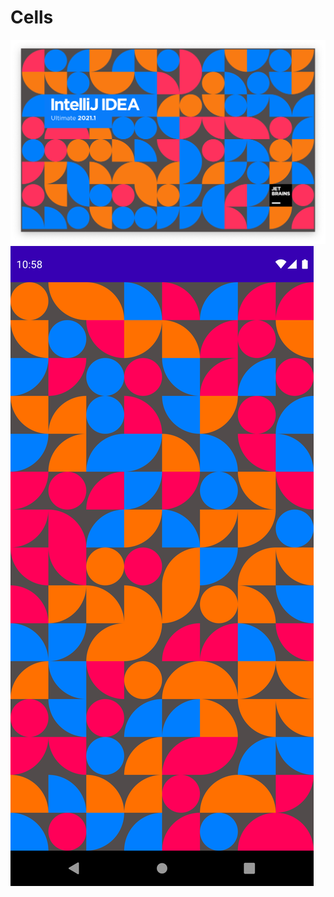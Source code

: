 # Cells

<img src="/results/IntelliJ IDEA Splash Screen.png">
<img src="/results/Android Jetpack Compose.png">